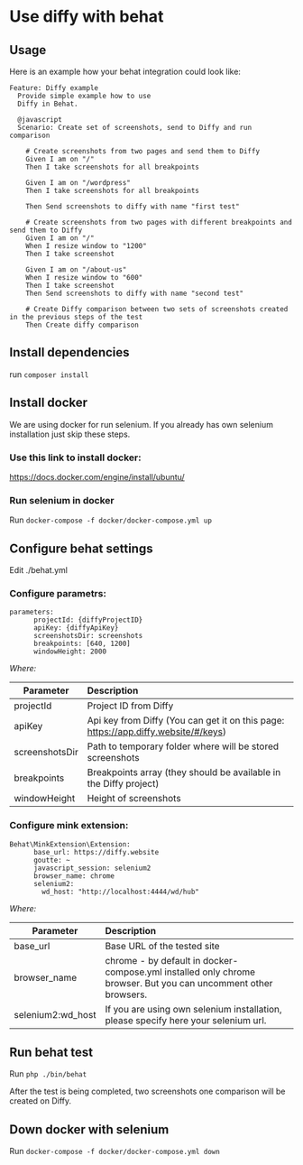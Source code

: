 # Use diffy with behat

## Usage

Here is an example how your behat integration could look like:
```
Feature: Diffy example
  Provide simple example how to use
  Diffy in Behat.

  @javascript
  Scenario: Create set of screenshots, send to Diffy and run comparison

    # Create screenshots from two pages and send them to Diffy
    Given I am on "/"
    Then I take screenshots for all breakpoints

    Given I am on "/wordpress"
    Then I take screenshots for all breakpoints

    Then Send screenshots to diffy with name "first test"

    # Create screenshots from two pages with different breakpoints and send them to Diffy
    Given I am on "/"
    When I resize window to "1200"
    Then I take screenshot

    Given I am on "/about-us"
    When I resize window to "600"
    Then I take screenshot
    Then Send screenshots to diffy with name "second test"

    # Create Diffy comparison between two sets of screenshots created in the previous steps of the test
    Then Create diffy comparison
```    

## Install dependencies
run `composer install`

## Install docker
We are using docker for run selenium.
If you already has own selenium installation just skip these steps.

### Use this link to install docker: 
https://docs.docker.com/engine/install/ubuntu/

### Run selenium in docker
Run `docker-compose -f docker/docker-compose.yml up`

## Configure behat settings
Edit ./behat.yml

### Configure parametrs:

```
parameters:
      projectId: {diffyProjectID}
      apiKey: {diffyApiKey}
      screenshotsDir: screenshots
      breakpoints: [640, 1200]
      windowHeight: 2000
```

*Where:* 

Parameter      | Description 
-------------- |:-------------
projectId      | Project ID from Diffy
apiKey         | Api key from Diffy (You can get it on this page: https://app.diffy.website/#/keys)
screenshotsDir | Path to temporary folder where will be stored screenshots
breakpoints    | Breakpoints array (they should be available in the Diffy project)
windowHeight   | Height of screenshots 


### Configure mink extension:
```
Behat\MinkExtension\Extension:
      base_url: https://diffy.website
      goutte: ~
      javascript_session: selenium2
      browser_name: chrome
      selenium2:
        wd_host: "http://localhost:4444/wd/hub"
```

*Where:* 

Parameter         | Description 
----------------- |:-------------
base_url          | Base URL of the tested site
browser_name      | chrome - by default in docker-compose.yml installed only chrome browser. But you can uncomment other browsers.
selenium2:wd_host | If you are using own selenium installation, please specify here your selenium url. 


## Run behat test
Run `php ./bin/behat`

After the test is being completed, two screenshots one comparison will be created on Diffy.


## Down docker with selenium

Run `docker-compose -f docker/docker-compose.yml down`

